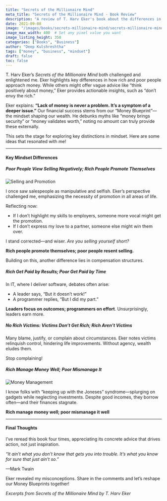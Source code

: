 ```yaml
---
title: "Secrets of the Millionaire Mind"
meta_title: "Secrets of the Millionaire Mind - Book Review"
description: "A review of T. Harv Eker's book about the differences in how rich and poor people think about money. Insights on money blueprint, selling, and financial success."
date: 2021-09-08
image: "/images/books/secrets-millionaire-mind/secrets-millionaire-mind-cover.jpeg"
image_max_width: 400  # Set any pixel value you want
image_listing_height: 350
categories: ["Books", "Business"]
author: "Deep Kulshreshtha"
tags: ["money", "business", "mindset"]
draft: false
toc: false
---
```



T. Harv Eker’s *Secrets of the Millionaire Mind* both challenged and enlightened me. Eker highlights key differences in how rich and poor people approach money. While others might offer vague advice like “think positively about money,” Eker provides actionable insights, such as “don’t envy the rich.”

Eker explains: **“Lack of money is never a problem. It’s a symptom of a deeper issue.”** Our financial success stems from our “Money Blueprint”—the mindset shaping our wealth. He debunks myths like “money brings security” or “money validates worth,” noting no amount can truly provide these externally.

This sets the stage for exploring key distinctions in mindset. Here are some ideas that resonated with me!

---

#### Key Mindset Differences

##### Poor People View Selling Negatively; Rich People Promote Themselves

![Selling and Promotion](/images/books/secrets-millionaire-mind/selling-promotion.jpg)

I once saw salespeople as manipulative and selfish. Eker’s perspective challenged me, emphasizing the necessity of promotion in all areas of life.

Reflecting now:

- If I don’t highlight my skills to employers, someone more vocal might get the promotion.
- If I don’t express my love to a partner, someone else might win them over.

I stand corrected—and wiser. *Are you selling yourself short?*

**Rich people promote themselves; poor people resent selling.**

Building on this, another difference lies in compensation structures.

##### Rich Get Paid by Results; Poor Get Paid by Time

In IT, where I deliver software, debates often arise:

- A leader says, “But it doesn’t work!”
- A programmer replies, “But I did my part.”

**Leaders focus on outcomes; programmers on effort**. Unsurprisingly, leaders earn more.


##### No Rich Victims: Victims Don’t Get Rich; Rich Aren’t Victims

Many blame, justify, or complain about circumstances. Eker notes victims relinquish control, hindering life improvements. Without agency, wealth eludes them.

Stop complaining!

##### Rich Manage Money Well; Poor Mismanage It

![Money Management](/images/books/secrets-millionaire-mind/money-management.jpg)

I know folks with “keeping up with the Joneses” syndrome—splurging on gadgets while neglecting investments. Despite good incomes, they borrow often—and their finances stagnate.

**Rich manage money well; poor mismanage it well**

---

#### Final Thoughts

I’ve reread this book four times, appreciating its concrete advice that drives action, not just inspiration.

*“It ain’t what you don’t know that gets you into trouble. It’s what you know for sure that just ain’t so.”*

—Mark Twain

Eker revealed my misconceptions. Share in the comments and let’s reshape our Money Blueprints together!

*Excerpts from *Secrets of the Millionaire Mind* by T. Harv Eker*

